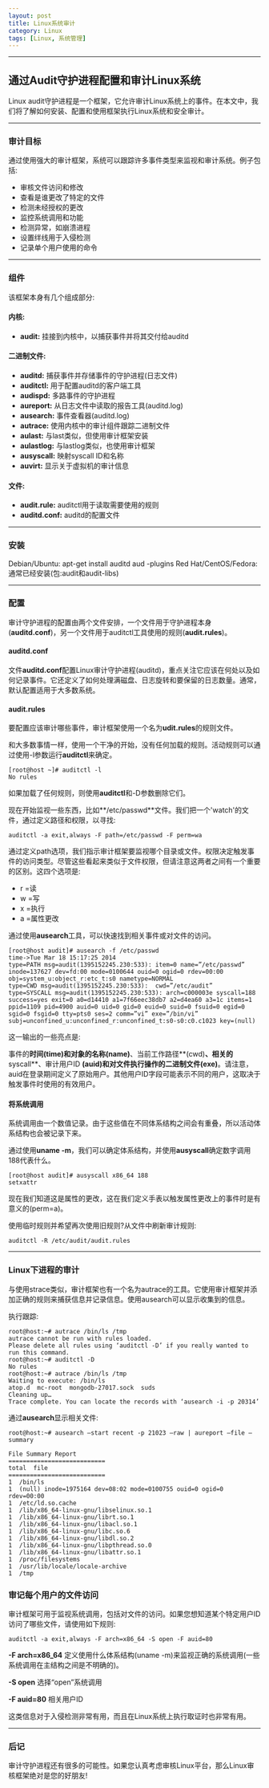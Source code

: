 ```yaml
---
layout: post
title: Linux系统审计
category: Linux
tags: [Linux, 系统管理]
---
```



----------
## 通过Audit守护进程配置和审计Linux系统
Linux audit守护进程是一个框架，它允许审计Linux系统上的事件。在本文中，我们将了解如何安装、配置和使用框架执行Linux系统和安全审计。


----------


### 审计目标
通过使用强大的审计框架，系统可以跟踪许多事件类型来监视和审计系统。例子包括:
- 审核文件访问和修改
- 查看是谁更改了特定的文件
- 检测未经授权的更改
- 监控系统调用和功能
- 检测异常，如崩溃进程
- 设置绊线用于入侵检测
- 记录单个用户使用的命令


----------


### 组件

该框架本身有几个组成部分:

#### 内核:

- **audit:** 挂接到内核中，以捕获事件并将其交付给auditd


#### 二进制文件:

- **auditd:** 捕获事件并存储事件的守护进程(日志文件)
- **auditctl:** 用于配置auditd的客户端工具
- **audispd:** 多路事件的守护进程
- **aureport:** 从日志文件中读取的报告工具(auditd.log)
- **ausearch:** 事件查看器(auditd.log)
- **autrace:** 使用内核中的审计组件跟踪二进制文件
- **aulast:** 与last类似，但使用审计框架安装
- **aulastlog:** 与lastlog类似，也使用审计框架
- **ausyscall:** 映射syscall ID和名称
- **auvirt:** 显示关于虚拟机的审计信息

#### 文件:

- **audit.rule:** auditctl用于读取需要使用的规则
- **auditd.conf:** auditd的配置文件


----------


### 安装

Debian/Ubuntu: apt-get install auditd aud -plugins
Red Hat/CentOS/Fedora:通常已经安装(包:audit和audit-libs)


----------
### 配置

审计守护进程的配置由两个文件安排，一个文件用于守护进程本身(**auditd.conf**)，另一个文件用于auditctl工具使用的规则(**audit.rules**)。

#### auditd.conf

文件**auditd.conf**配置Linux审计守护进程(auditd)，重点关注它应该在何处以及如何记录事件。它还定义了如何处理满磁盘、日志旋转和要保留的日志数量。通常，默认配置适用于大多数系统。

#### audit.rules

要配置应该审计哪些事件，审计框架使用一个名为**udit.rules**的规则文件。

和大多数事情一样，使用一个干净的开始，没有任何加载的规则。活动规则可以通过使用-l参数运行**auditctl**来确定。

```
[root@host ~]# auditctl -l
No rules
```

如果加载了任何规则，则使用**auditctl**和-D参数删除它们。

现在开始监视一些东西，比如**/etc/passwd**文件。我们把一个'watch'的文件，通过定义路径和权限，以寻找:

```
auditctl -a exit,always -F path=/etc/passwd -F perm=wa
```

通过定义path选项，我们指示审计框架要监视哪个目录或文件。权限决定触发事件的访问类型。尽管这些看起来类似于文件权限，但请注意这两者之间有一个重要的区别。这四个选项是:

- r =读
- w =写
- x =执行
- a =属性更改

通过使用**ausearch**工具，可以快速找到相关事件或对文件的访问。

```
[root@host audit]# ausearch -f /etc/passwd
time->Tue Mar 18 15:17:25 2014
type=PATH msg=audit(1395152245.230:533): item=0 name=”/etc/passwd” inode=137627 dev=fd:00 mode=0100644 ouid=0 ogid=0 rdev=00:00 obj=system_u:object_r:etc_t:s0 nametype=NORMAL
type=CWD msg=audit(1395152245.230:533):  cwd=”/etc/audit”
type=SYSCALL msg=audit(1395152245.230:533): arch=c000003e syscall=188 success=yes exit=0 a0=d14410 a1=7f66eec38db7 a2=d4ea60 a3=1c items=1 ppid=1109 pid=4900 auid=0 uid=0 gid=0 euid=0 suid=0 fsuid=0 egid=0 sgid=0 fsgid=0 tty=pts0 ses=2 comm=”vi” exe=”/bin/vi” subj=unconfined_u:unconfined_r:unconfined_t:s0-s0:c0.c1023 key=(null)
```

这一输出的一些亮点是:

事件的**时间(time)**和对象的**名称(name)**、当前工作路径**(cwd)**、相关的**syscall**、审计用户ID **(auid)**和对文件执行操作的二进制文件**(exe)**。请注意，auid在登录期间定义了原始用户。其他用户ID字段可能表示不同的用户，这取决于触发事件时使用的有效用户。

#### 将系统调用

系统调用由一个数值记录。由于这些值在不同体系结构之间会有重叠，所以活动体系结构也会被记录下来。

通过使用**uname -m**，我们可以确定体系结构，并使用**ausyscall**确定数字调用188代表什么。

```
[root@host audit]# ausyscall x86_64 188
setxattr
```

现在我们知道这是属性的更改，这在我们定义手表以触发属性更改上的事件时是有意义的(perm=a)。

使用临时规则并希望再次使用旧规则?从文件中刷新审计规则:

```
auditctl -R /etc/audit/audit.rules
```


----------
### Linux下进程的审计

与使用strace类似，审计框架也有一个名为autrace的工具。它使用审计框架并添加正确的规则来捕获信息并记录信息。使用ausearch可以显示收集到的信息。

执行跟踪:

```
root@host:~# autrace /bin/ls /tmp
autrace cannot be run with rules loaded.
Please delete all rules using ‘auditctl -D’ if you really wanted to
run this command.
root@host:~# auditctl -D
No rules
root@host:~# autrace /bin/ls /tmp
Waiting to execute: /bin/ls
atop.d  mc-root  mongodb-27017.sock  suds
Cleaning up…
Trace complete. You can locate the records with ‘ausearch -i -p 20314’
```

通过**ausearch**显示相关文件:

```
root@host:~# ausearch –start recent -p 21023 –raw | aureport –file –summary

File Summary Report
===========================
total  file
===========================
1  /bin/ls
1  (null) inode=1975164 dev=08:02 mode=0100755 ouid=0 ogid=0 rdev=00:00
1  /etc/ld.so.cache
1  /lib/x86_64-linux-gnu/libselinux.so.1
1  /lib/x86_64-linux-gnu/librt.so.1
1  /lib/x86_64-linux-gnu/libacl.so.1
1  /lib/x86_64-linux-gnu/libc.so.6
1  /lib/x86_64-linux-gnu/libdl.so.2
1  /lib/x86_64-linux-gnu/libpthread.so.0
1  /lib/x86_64-linux-gnu/libattr.so.1
1  /proc/filesystems
1  /usr/lib/locale/locale-archive
1  /tmp
```

### 审记每个用户的文件访问

审计框架可用于监视系统调用，包括对文件的访问。如果您想知道某个特定用户ID访问了哪些文件，请使用如下规则:

```
auditctl -a exit,always -F arch=x86_64 -S open -F auid=80
```

**-F arch=x86_64** 定义使用什么体系结构(uname -m)来监视正确的系统调用(一些系统调用在主结构之间是不明确的)。

**-S open** 选择“open”系统调用

**-F auid=80** 相关用户ID

这类信息对于入侵检测非常有用，而且在Linux系统上执行取证时也非常有用。



----------


### 后记

审计守护进程还有很多的可能性。如果您认真考虑审核Linux平台，那么Linux审核框架绝对是您的好朋友!
